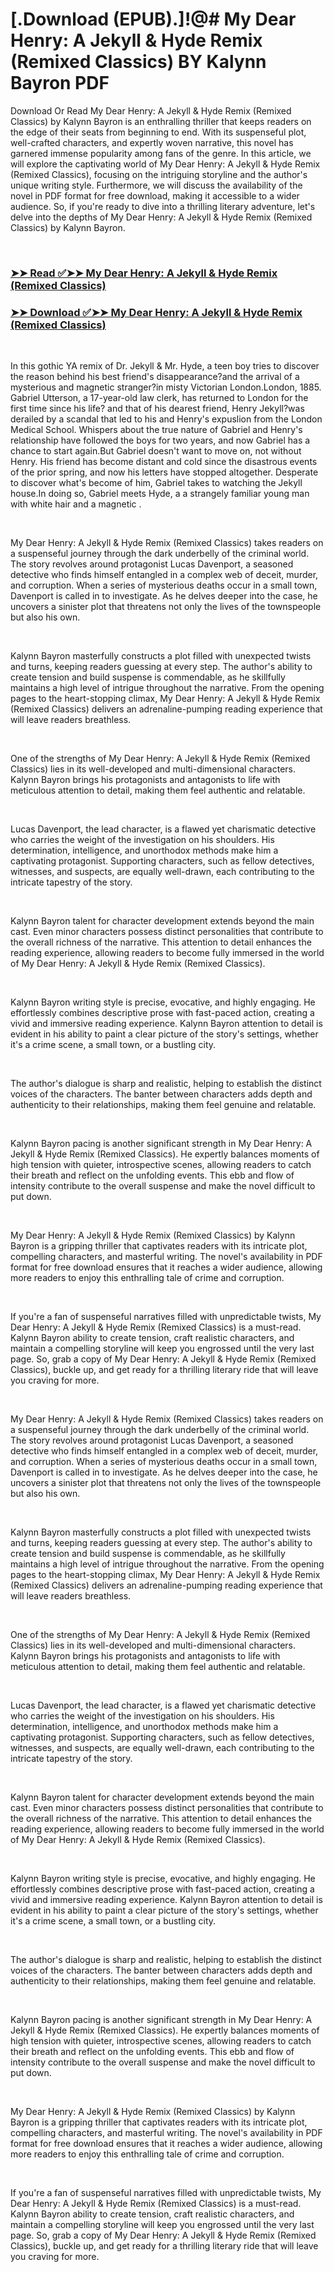 # [.Download (EPUB).]!@# My Dear Henry: A Jekyll & Hyde Remix (Remixed Classics) BY Kalynn  Bayron PDF

<p>Download Or Read My Dear Henry: A Jekyll & Hyde Remix (Remixed Classics) by Kalynn  Bayron is an enthralling thriller that keeps readers on the edge of their seats from beginning to end. With its suspenseful plot, well-crafted characters, and expertly woven narrative, this novel has garnered immense popularity among fans of the genre. In this article, we will explore the captivating world of My Dear Henry: A Jekyll & Hyde Remix (Remixed Classics), focusing on the intriguing storyline and the author's unique writing style. Furthermore, we will discuss the availability of the novel in PDF format for free download, making it accessible to a wider audience. So, if you're ready to dive into a thrilling literary adventure, let's delve into the depths of My Dear Henry: A Jekyll & Hyde Remix (Remixed Classics) by Kalynn  Bayron.</p>
<p>&nbsp;</p>

### [➤➤ Read ✅➤➤ My Dear Henry: A Jekyll & Hyde Remix (Remixed Classics)](https://realpdfbooksdrive.blogspot.com/id/60316904)

### [➤➤ Download ✅➤➤ My Dear Henry: A Jekyll & Hyde Remix (Remixed Classics)](https://realpdfbooksdrive.blogspot.com/id/60316904)

<p>&nbsp;</p>
<p>In this gothic YA remix of Dr. Jekyll &amp; Mr. Hyde, a teen boy tries to discover the reason behind his best friend's disappearance?and the arrival of a mysterious and magnetic stranger?in misty Victorian London.London, 1885. Gabriel Utterson, a 17-year-old law clerk, has returned to London for the first time since his life? and that of his dearest friend, Henry Jekyll?was derailed by a scandal that led to his and Henry's expuslion from the London Medical School. Whispers about the true nature of Gabriel and Henry's relationship have followed the boys for two years, and now Gabriel has a chance to start again.But Gabriel doesn't want to move on, not without Henry. His friend has become distant and cold since the disastrous events of the prior spring, and now his letters have stopped altogether. Desperate to discover what's become of him, Gabriel takes to watching the Jekyll house.In doing so, Gabriel meets Hyde, a a strangely familiar young man with white hair and a magnetic .</p>
<p>&nbsp;</p>
<p>My Dear Henry: A Jekyll & Hyde Remix (Remixed Classics) takes readers on a suspenseful journey through the dark underbelly of the criminal world. The story revolves around protagonist Lucas Davenport, a seasoned detective who finds himself entangled in a complex web of deceit, murder, and corruption. When a series of mysterious deaths occur in a small town, Davenport is called in to investigate. As he delves deeper into the case, he uncovers a sinister plot that threatens not only the lives of the townspeople but also his own.</p>
<p>&nbsp;</p>
<p>Kalynn  Bayron masterfully constructs a plot filled with unexpected twists and turns, keeping readers guessing at every step. The author's ability to create tension and build suspense is commendable, as he skillfully maintains a high level of intrigue throughout the narrative. From the opening pages to the heart-stopping climax, My Dear Henry: A Jekyll & Hyde Remix (Remixed Classics) delivers an adrenaline-pumping reading experience that will leave readers breathless.</p>
<p>&nbsp;</p>
<p>One of the strengths of My Dear Henry: A Jekyll & Hyde Remix (Remixed Classics) lies in its well-developed and multi-dimensional characters. Kalynn  Bayron brings his protagonists and antagonists to life with meticulous attention to detail, making them feel authentic and relatable.</p>
<p>&nbsp;</p>
<p>Lucas Davenport, the lead character, is a flawed yet charismatic detective who carries the weight of the investigation on his shoulders. His determination, intelligence, and unorthodox methods make him a captivating protagonist. Supporting characters, such as fellow detectives, witnesses, and suspects, are equally well-drawn, each contributing to the intricate tapestry of the story.</p>
<p>&nbsp;</p>
<p>Kalynn  Bayron talent for character development extends beyond the main cast. Even minor characters possess distinct personalities that contribute to the overall richness of the narrative. This attention to detail enhances the reading experience, allowing readers to become fully immersed in the world of My Dear Henry: A Jekyll & Hyde Remix (Remixed Classics).</p>
<p>&nbsp;</p>
<p>Kalynn  Bayron writing style is precise, evocative, and highly engaging. He effortlessly combines descriptive prose with fast-paced action, creating a vivid and immersive reading experience. Kalynn  Bayron attention to detail is evident in his ability to paint a clear picture of the story's settings, whether it's a crime scene, a small town, or a bustling city.</p>
<p>&nbsp;</p>
<p>The author's dialogue is sharp and realistic, helping to establish the distinct voices of the characters. The banter between characters adds depth and authenticity to their relationships, making them feel genuine and relatable.</p>
<p>&nbsp;</p>
<p>Kalynn  Bayron pacing is another significant strength in My Dear Henry: A Jekyll & Hyde Remix (Remixed Classics). He expertly balances moments of high tension with quieter, introspective scenes, allowing readers to catch their breath and reflect on the unfolding events. This ebb and flow of intensity contribute to the overall suspense and make the novel difficult to put down.</p>
<p>&nbsp;</p>
<p>My Dear Henry: A Jekyll & Hyde Remix (Remixed Classics) by Kalynn  Bayron is a gripping thriller that captivates readers with its intricate plot, compelling characters, and masterful writing. The novel's availability in PDF format for free download ensures that it reaches a wider audience, allowing more readers to enjoy this enthralling tale of crime and corruption.</p>
<p>&nbsp;</p>
<p>If you're a fan of suspenseful narratives filled with unpredictable twists, My Dear Henry: A Jekyll & Hyde Remix (Remixed Classics) is a must-read. Kalynn  Bayron ability to create tension, craft realistic characters, and maintain a compelling storyline will keep you engrossed until the very last page. So, grab a copy of My Dear Henry: A Jekyll & Hyde Remix (Remixed Classics), buckle up, and get ready for a thrilling literary ride that will leave you craving for more.</p>
<p>&nbsp;</p>
<p>My Dear Henry: A Jekyll & Hyde Remix (Remixed Classics) takes readers on a suspenseful journey through the dark underbelly of the criminal world. The story revolves around protagonist Lucas Davenport, a seasoned detective who finds himself entangled in a complex web of deceit, murder, and corruption. When a series of mysterious deaths occur in a small town, Davenport is called in to investigate. As he delves deeper into the case, he uncovers a sinister plot that threatens not only the lives of the townspeople but also his own.</p>
<p>&nbsp;</p>
<p>Kalynn  Bayron masterfully constructs a plot filled with unexpected twists and turns, keeping readers guessing at every step. The author's ability to create tension and build suspense is commendable, as he skillfully maintains a high level of intrigue throughout the narrative. From the opening pages to the heart-stopping climax, My Dear Henry: A Jekyll & Hyde Remix (Remixed Classics) delivers an adrenaline-pumping reading experience that will leave readers breathless.</p>
<p>&nbsp;</p>
<p>One of the strengths of My Dear Henry: A Jekyll & Hyde Remix (Remixed Classics) lies in its well-developed and multi-dimensional characters. Kalynn  Bayron brings his protagonists and antagonists to life with meticulous attention to detail, making them feel authentic and relatable.</p>
<p>&nbsp;</p>
<p>Lucas Davenport, the lead character, is a flawed yet charismatic detective who carries the weight of the investigation on his shoulders. His determination, intelligence, and unorthodox methods make him a captivating protagonist. Supporting characters, such as fellow detectives, witnesses, and suspects, are equally well-drawn, each contributing to the intricate tapestry of the story.</p>
<p>&nbsp;</p>
<p>Kalynn  Bayron talent for character development extends beyond the main cast. Even minor characters possess distinct personalities that contribute to the overall richness of the narrative. This attention to detail enhances the reading experience, allowing readers to become fully immersed in the world of My Dear Henry: A Jekyll & Hyde Remix (Remixed Classics).</p>
<p>&nbsp;</p>
<p>Kalynn  Bayron writing style is precise, evocative, and highly engaging. He effortlessly combines descriptive prose with fast-paced action, creating a vivid and immersive reading experience. Kalynn  Bayron attention to detail is evident in his ability to paint a clear picture of the story's settings, whether it's a crime scene, a small town, or a bustling city.</p>
<p>&nbsp;</p>
<p>The author's dialogue is sharp and realistic, helping to establish the distinct voices of the characters. The banter between characters adds depth and authenticity to their relationships, making them feel genuine and relatable.</p>
<p>&nbsp;</p>
<p>Kalynn  Bayron pacing is another significant strength in My Dear Henry: A Jekyll & Hyde Remix (Remixed Classics). He expertly balances moments of high tension with quieter, introspective scenes, allowing readers to catch their breath and reflect on the unfolding events. This ebb and flow of intensity contribute to the overall suspense and make the novel difficult to put down.</p>
<p>&nbsp;</p>
<p>My Dear Henry: A Jekyll & Hyde Remix (Remixed Classics) by Kalynn  Bayron is a gripping thriller that captivates readers with its intricate plot, compelling characters, and masterful writing. The novel's availability in PDF format for free download ensures that it reaches a wider audience, allowing more readers to enjoy this enthralling tale of crime and corruption.</p>
<p>&nbsp;</p>
<p>If you're a fan of suspenseful narratives filled with unpredictable twists, My Dear Henry: A Jekyll & Hyde Remix (Remixed Classics) is a must-read. Kalynn  Bayron ability to create tension, craft realistic characters, and maintain a compelling storyline will keep you engrossed until the very last page. So, grab a copy of My Dear Henry: A Jekyll & Hyde Remix (Remixed Classics), buckle up, and get ready for a thrilling literary ride that will leave you craving for more.</p>
<p>&nbsp;</p>
